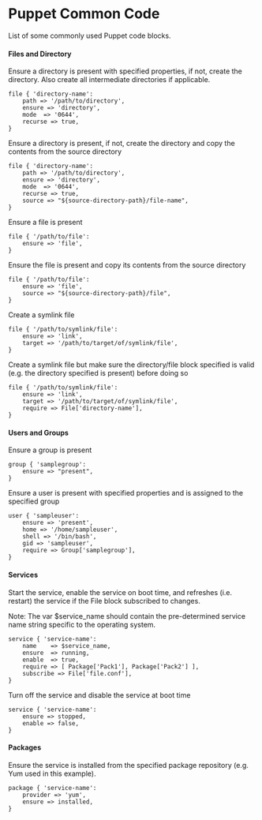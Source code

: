 Puppet Common Code
==============

List of some commonly used Puppet code blocks.

#### Files and Directory

Ensure a directory is present with specified properties, if not, create the directory. Also create all intermediate directories if applicable.

````text
file { 'directory-name':
	path => '/path/to/directory',
	ensure => 'directory',
	mode  => '0644',
	recurse => true,
}
````

Ensure a directory is present, if not, create the directory and copy the contents from the source directory

````text
file { 'directory-name':
	path => '/path/to/directory',
	ensure => 'directory',
	mode  => '0644',
	recurse => true,
	source => "${source-directory-path}/file-name",
}
````

Ensure a file is present
````text
file { '/path/to/file':
	ensure => 'file',
}
````

Ensure the file is present and copy its contents from the source directory
````text
file { '/path/to/file':
	ensure => 'file',
	source => "${source-directory-path}/file",
}
````

Create a symlink file
````text
file { '/path/to/symlink/file':
	ensure => 'link',
	target => '/path/to/target/of/symlink/file',
}
````

Create a symlink file but make sure the directory/file block specified is valid (e.g. the directory specified is present) before doing so
````text
file { '/path/to/symlink/file':
	ensure => 'link',
	target => '/path/to/target/of/symlink/file',
	require	=> File['directory-name'],
}
````

#### Users and Groups

Ensure a group is present
````text
group { 'samplegroup':
	ensure => "present",
}
````

Ensure a user is present with specified properties and is assigned to the specified group
````text
user { 'sampleuser':
	ensure => 'present',
	home => '/home/sampleuser',
	shell => '/bin/bash',
	gid => 'sampleuser',
	require => Group['samplegroup'],
}
````

#### Services

Start the service, enable the service on boot time, and refreshes (i.e. restart) the service if the File block subscribed to changes.

Note: The var $service_name should contain the pre-determined service name string specific to the operating system.

````text
service { 'service-name':
	name	=> $service_name,
	ensure	=> running,
	enable	=> true,
	require	=> [ Package['Pack1'], Package['Pack2'] ],
	subscribe => File['file.conf'],
}
````

Turn off the service and disable the service at boot time
````text
service { 'service-name':
	ensure => stopped,
	enable => false,
}
````

#### Packages

Ensure the service is installed from the specified package repository (e.g. Yum used in this example).
````text
package { 'service-name':
	provider => 'yum',
	ensure => installed,
}
````